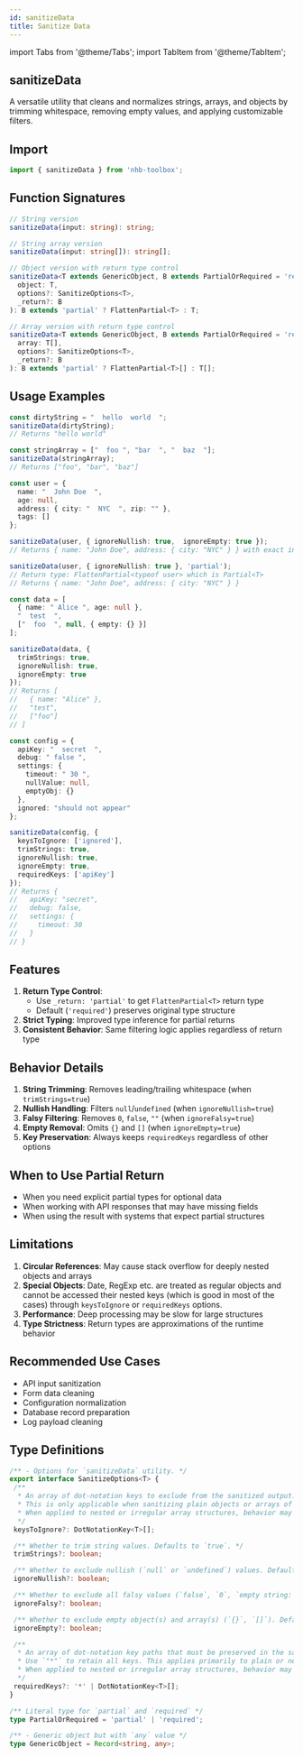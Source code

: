 ```yaml
---
id: sanitizeData
title: Sanitize Data
---
```


import Tabs from '@theme/Tabs';
import TabItem from '@theme/TabItem';

## sanitizeData

A versatile utility that cleans and normalizes strings, arrays, and objects by trimming whitespace, removing empty values, and applying customizable filters.

## Import

```typescript
import { sanitizeData } from 'nhb-toolbox';
```

## Function Signatures

```typescript
// String version
sanitizeData(input: string): string;

// String array version
sanitizeData(input: string[]): string[];

// Object version with return type control
sanitizeData<T extends GenericObject, B extends PartialOrRequired = 'required'>(
  object: T,
  options?: SanitizeOptions<T>,
  _return?: B
): B extends 'partial' ? FlattenPartial<T> : T;

// Array version with return type control
sanitizeData<T extends GenericObject, B extends PartialOrRequired = 'required'>(
  array: T[],
  options?: SanitizeOptions<T>,
  _return?: B
): B extends 'partial' ? FlattenPartial<T>[] : T[];
```

## Usage Examples

<Tabs>
<TabItem value="string" label="String Input" default>

```typescript
const dirtyString = "  hello  world  ";
sanitizeData(dirtyString); 
// Returns "hello world"
```

</TabItem>
<TabItem value="string-array" label="String Array">

```typescript
const stringArray = ["  foo ", "bar  ", "  baz  "];
sanitizeData(stringArray);
// Returns ["foo", "bar", "baz"]
```

</TabItem>
<TabItem value="object" label="Object">

```typescript
const user = {
  name: "  John Doe  ",
  age: null,
  address: { city: "  NYC  ", zip: "" },
  tags: []
};

sanitizeData(user, { ignoreNullish: true,  ignoreEmpty: true });
// Returns { name: "John Doe", address: { city: "NYC" } } with exact input type

sanitizeData(user, { ignoreNullish: true }, 'partial');
// Return type: FlattenPartial<typeof user> which is Partial<T>
// Returns { name: "John Doe", address: { city: "NYC" } }
```

</TabItem>
<TabItem value="mixed-array" label="Mixed Array">

```typescript
const data = [
  { name: " Alice ", age: null },
  "  test  ",
  ["  foo  ", null, { empty: {} }]
];

sanitizeData(data, {
  trimStrings: true,
  ignoreNullish: true,
  ignoreEmpty: true
});
// Returns [
//   { name: "Alice" },
//   "test",
//   ["foo"]
// ]
```

</TabItem>
<TabItem value="advanced" label="Advanced Options">

```typescript
const config = {
  apiKey: "  secret  ",
  debug: " false ",
  settings: {
    timeout: " 30 ",
    nullValue: null,
    emptyObj: {}
  },
  ignored: "should not appear"
};

sanitizeData(config, {
  keysToIgnore: ['ignored'],
  trimStrings: true,
  ignoreNullish: true,
  ignoreEmpty: true,
  requiredKeys: ['apiKey']
});
// Returns {
//   apiKey: "secret",
//   debug: false,
//   settings: {
//     timeout: 30
//   }
// }
```

</TabItem>
</Tabs>

## Features

1. **Return Type Control**:
   - Use `_return: 'partial'` to get `FlattenPartial<T>` return type
   - Default (`'required'`) preserves original type structure
2. **Strict Typing**: Improved type inference for partial returns
3. **Consistent Behavior**: Same filtering logic applies regardless of return type

## Behavior Details

1. **String Trimming**: Removes leading/trailing whitespace (when `trimStrings=true`)
2. **Nullish Handling**: Filters `null`/`undefined` (when `ignoreNullish=true`)
3. **Falsy Filtering**: Removes `0`, `false`, `""` (when `ignoreFalsy=true`)
4. **Empty Removal**: Omits `{}` and `[]` (when `ignoreEmpty=true`)
5. **Key Preservation**: Always keeps `requiredKeys` regardless of other options

## When to Use Partial Return

- When you need explicit partial types for optional data
- When working with API responses that may have missing fields
- When using the result with systems that expect partial structures

## Limitations

1. **Circular References**: May cause stack overflow for deeply nested objects and arrays
2. **Special Objects**: Date, RegExp etc. are treated as regular objects and cannot be accessed their nested keys (which is good in most of the cases) through `keysToIgnore` or `requiredKeys` options.
3. **Performance**: Deep processing may be slow for large structures
4. **Type Strictness**: Return types are approximations of the runtime behavior

## Recommended Use Cases

- API input sanitization
- Form data cleaning
- Configuration normalization
- Database record preparation
- Log payload cleaning

## Type Definitions

```typescript
/** - Options for `sanitizeData` utility. */
export interface SanitizeOptions<T> {
 /**
  * An array of dot-notation keys to exclude from the sanitized output.
  * This is only applicable when sanitizing plain objects or arrays of objects.
  * When applied to nested or irregular array structures, behavior may be inconsistent or partially ignored.
  */
 keysToIgnore?: DotNotationKey<T>[];

 /** Whether to trim string values. Defaults to `true`. */
 trimStrings?: boolean;

 /** Whether to exclude nullish (`null` or `undefined`) values. Defaults to `false`. */
 ignoreNullish?: boolean;

 /** Whether to exclude all falsy values (`false`, `0`, `empty string: ''`, `null`, `undefined`. Defaults to `false`. */
 ignoreFalsy?: boolean;

 /** Whether to exclude empty object(s) and array(s) (`{}`, `[]`). Defaults to `false`. */
 ignoreEmpty?: boolean;

 /**
  * An array of dot-notation key paths that must be preserved in the sanitized output.
  * Use `"*"` to retain all keys. This applies primarily to plain or nested objects and arrays of objects.
  * When applied to nested or irregular array structures, behavior may be inconsistent or partially ignored.
  */
 requiredKeys?: '*' | DotNotationKey<T>[];
}

/** Literal type for `partial` and `required` */
type PartialOrRequired = 'partial' | 'required';

/** - Generic object but with `any` value */
type GenericObject = Record<string, any>;
```
